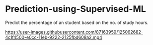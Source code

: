 # Prediction-using-Supervised-ML
Predict the percentage of an student based on the no. of study hours.

https://user-images.githubusercontent.com/87163959/125062682-4c1f4500-e0cc-11eb-9222-2125fbd608a2.mp4
